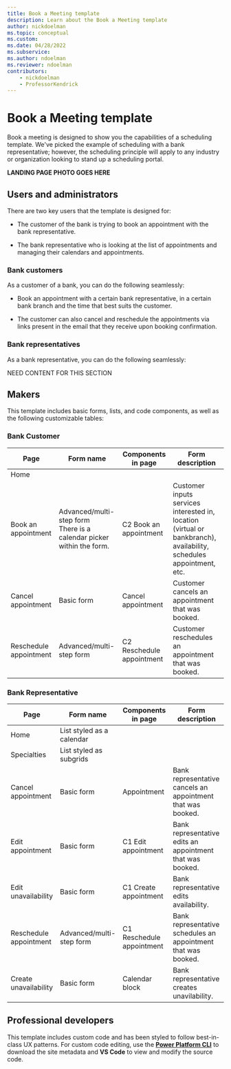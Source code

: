 ```yaml
---
title: Book a Meeting template
description: Learn about the Book a Meeting template
author: nickdoelman
ms.topic: conceptual
ms.custom: 
ms.date: 04/28/2022
ms.subservice:
ms.author: ndoelman
ms.reviewer: ndoelman
contributors:
    - nickdoelman
    - ProfessorKendrick
---
```


# Book a Meeting template

Book a meeting is designed to show you the capabilities of a scheduling template. We've picked the example of scheduling with a bank representative; however, the scheduling principle will apply to any industry or organization looking to stand up a scheduling portal.

**LANDING PAGE PHOTO GOES HERE**

## Users and administrators

There are two key users that the template is designed for:

- The customer of the bank is trying to book an appointment with the bank representative.

- The bank representative who is looking at the list of appointments and managing their calendars and appointments.

### Bank customers

As a customer of a bank, you can do the following seamlessly:

- Book an appointment with a certain bank representative, in a certain bank branch and the time that best suits the customer.

- The customer can also cancel and reschedule the appointments via links present in the email that they receive upon booking confirmation.

### Bank representatives

As a bank representative, you can do the following seamlessly:

NEED CONTENT FOR THIS SECTION

## Makers

This template includes basic forms, lists, and code components, as well as the following customizable tables:

### Bank Customer

| **Page** | **Form name** | **Components in page** | **Form description** | 
|-------------------------|---------------|----------------------|-----------|
| Home | |||
| Book an appointment| Advanced/multi-step form <br>There is a calendar picker within the form. | C2 Book an appointment | Customer inputs services interested in, location (virtual or bankbranch), availability, schedules appointment, etc. |
| Cancel appointment | Basic form | Cancel appointment | Customer cancels an appointment that was booked. |
| Reschedule appointment | Advanced/multi-step form | C2 Reschedule appointment | Customer reschedules an appointment that was booked. |

### Bank Representative

| **Page** | **Form name** | **Components in page** | **Form description** | 
|-------------------------|---------------|----------------------|----------|
| Home | List styled as a calendar | |
| Specialties | List styled as subgrids | |
| Cancel appointment| Basic form | Appointment | Bank representative cancels an appointment that was booked. | |
| Edit appointment | Basic form | C1 Edit appointment | Bank representative edits an appointment that was booked. | 
| Edit unavailability | Basic form | C1 Create appointment | Bank representative edits availability. | 
| Reschedule appointment | Advanced/multi-step form | C1 Reschedule appointment | Bank representative schedules an appointment that was booked. |
| Create unavailability | Basic form | Calendar block | Bank representative creates unavilability. |


## Professional developers

This template includes custom code and has been styled to follow best-in-class UX patterns.  For custom code editing, use the [**Power Platform CLI**](../configure/cli-tutorial.md) to download the site metadata and **VS Code** to view and modify the source code.